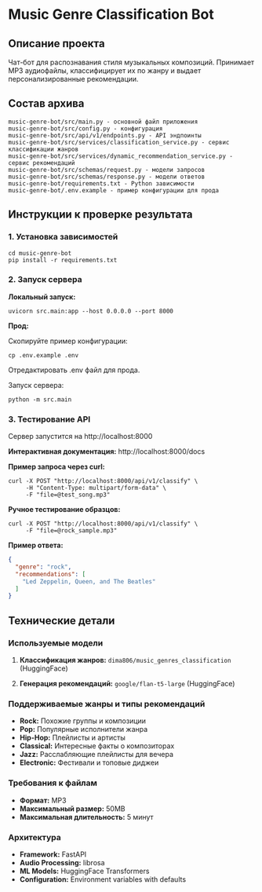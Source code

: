 # Music Genre Classification Bot

## Описание проекта

Чат-бот для распознавания стиля музыкальных композиций. Принимает MP3 аудиофайлы, классифицирует их по жанру и выдает персонализированные рекомендации.

## Состав архива

```
music-genre-bot/src/main.py - основной файл приложения
music-genre-bot/src/config.py - конфигурация
music-genre-bot/src/api/v1/endpoints.py - API эндпоинты
music-genre-bot/src/services/classification_service.py - сервис классификации жанров
music-genre-bot/src/services/dynamic_recommendation_service.py - сервис рекомендаций
music-genre-bot/src/schemas/request.py - модели запросов
music-genre-bot/src/schemas/response.py - модели ответов
music-genre-bot/requirements.txt - Python зависимости
music-genre-bot/.env.example - пример конфигурации для прода
```

## Инструкции к проверке результата

### 1. Установка зависимостей

```
cd music-genre-bot
pip install -r requirements.txt
```

### 2. Запуск сервера

**Локальный запуск:**
```
uvicorn src.main:app --host 0.0.0.0 --port 8000
```

**Прод:**

Скопируйте пример конфигурации:
```
cp .env.example .env
```
Отредактировать .env файл для прода.

Запуск сервера:
```
python -m src.main
```

### 3. Тестирование API

Сервер запустится на http://localhost:8000

**Интерактивная документация:** http://localhost:8000/docs

**Пример запроса через curl:**
```
curl -X POST "http://localhost:8000/api/v1/classify" \
     -H "Content-Type: multipart/form-data" \
     -F "file=@test_song.mp3"
```

**Ручное тестирование образцов:**
```
curl -X POST "http://localhost:8000/api/v1/classify" \
     -F "file=@rock_sample.mp3"
```

**Пример ответа:**
```json
{
  "genre": "rock",
  "recommendations": [
    "Led Zeppelin, Queen, and The Beatles"
  ]
}
```

## Технические детали

### Используемые модели

1. **Классификация жанров:** `dima806/music_genres_classification` (HuggingFace)

2. **Генерация рекомендаций:** `google/flan-t5-large` (HuggingFace)

### Поддерживаемые жанры и типы рекомендаций

- **Rock:** Похожие группы и композиции
- **Pop:** Популярные исполнители жанра
- **Hip-Hop:** Плейлисты и артисты
- **Classical:** Интересные факты о композиторах
- **Jazz:** Расслабляющие плейлисты для вечера
- **Electronic:** Фестивали и топовые диджеи

### Требования к файлам

- **Формат:** MP3
- **Максимальный размер:** 50MB
- **Максимальная длительность:** 5 минут

### Архитектура

- **Framework:** FastAPI
- **Audio Processing:** librosa
- **ML Models:** HuggingFace Transformers
- **Configuration:** Environment variables with defaults
